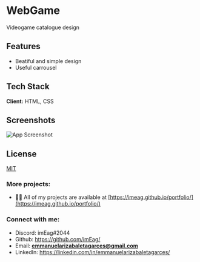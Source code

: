 # WebGame

Videogame catalogue design


## Features

- Beatiful and simple design
- Useful carrousel


## Tech Stack

**Client:** HTML, CSS


## Screenshots

![App Screenshot](https://i.ibb.co/ZTWPmV3/WebGame.png)

## License

[MIT](https://choosealicense.com/licenses/mit/)


### More projects:

- 👨‍💻 All of my projects are available at [https://imeag.github.io/portfolio/](https://imeag.github.io/portfolio/)

### Connect with me:

- Discord: imEag#2044
- Github: https://github.com/imEag/
- Email: **emmanuelarizabaletagarces@gmail.com**
- LinkedIn:  https://linkedin.com/in/emmanuelarizabaletagarces/

